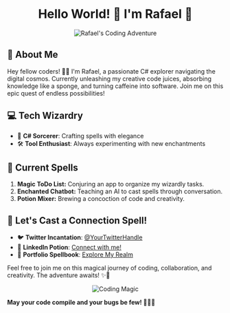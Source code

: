 # <div align="center">Hello World! 👋 I'm Rafael 🚀</div>

<div align="center">
  <img src="https://your-awesome-image-url.com" alt="Rafael's Coding Adventure">
</div>

## 🌱 About Me

Hey fellow coders! 👨‍💻 I'm Rafael, a passionate C# explorer navigating the digital cosmos. Currently unleashing my creative code juices, absorbing knowledge like a sponge, and turning caffeine into software. Join me on this epic quest of endless possibilities!

## 💻 Tech Wizardry

- 🚀 **C# Sorcerer**: Crafting spells with elegance
- 🛠️ **Tool Enthusiast**: Always experimenting with new enchantments

## 🚧 Current Spells

1. **Magic ToDo List:** Conjuring an app to organize my wizardly tasks.
2. **Enchanted Chatbot:** Teaching an AI to cast spells through conversation.
3. **Potion Mixer:** Brewing a concoction of code and creativity.

## 🧙 Let's Cast a Connection Spell!

- 🐦 **Twitter Incantation**: [@YourTwitterHandle](https://twitter.com/YourTwitterHandle)
- 💼 **LinkedIn Potion**: [Connect with me!](https://www.linkedin.com/in/yourlinkedinprofile)
- 🌌 **Portfolio Spellbook**: [Explore My Realm](https://yourportfolio.com)

Feel free to join me on this magical journey of coding, collaboration, and creativity. The adventure awaits! ✨🚀

<p align="center">
  <img src="https://media.giphy.com/media/your-favorite-coding-gif.gif" alt="Coding Magic">
</p>

**May your code compile and your bugs be few! 🧙‍♂️✨**
